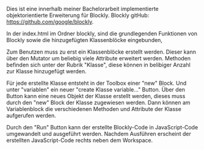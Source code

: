Dies ist eine innerhalb meiner Bachelorarbeit implementierte objektorientierte Erweiterung für Blockly. Blockly gitHub: https://github.com/google/blockly.

In der index.html im Ordner blockly, sind die grundlegenden Funktionen von Blockly sowie die hinzugefügten Klassenblöcke eingebunden,

Zum Benutzen muss zu erst ein Klassenblöcke erstellt werden. Dieser kann über den Mutator um beliebig viele Attribute erweitert werden. Methoden befinden sich unter der Rubrik "Klasse", diese können in belibiger Anzahl zur Klasse hinzugefügt werden.

Für jede erstellte Klasse entsteht in der Toolbox einer "new" Block. Und unter "variablen" ein neuer "create Klasse variable..." Button. Über den Button kann eine neues Objekt der Klasse erstellt werden, dieses muss durch den "new" Block der Klasse zugewiesen werden. Dann können am Variablenblock die verschiedenen Methoden und Attribute der Klasse aufgerufen werden.

Durch den "Run" Button kann der erstellte Blockly-Code in JavaScript-Code umgewandelt und ausgeführt werden. Nachdem Ausführen erscheint der erstellten JavaScript-Code rechts neben dem Workspace.
